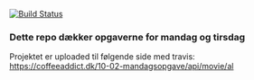 [![Build Status](https://travis-ci.com/Malthorn1/10-02-mandagsopgave.svg?branch=master)](https://travis-ci.com/Malthorn1/10-02-mandagsopgave)

<h3>Dette repo dækker opgaverne for mandag og tirsdag </h3>

Projektet er uploaded til følgende side med travis: <br>
https://coffeeaddict.dk/10-02-mandagsopgave/api/movie/al

